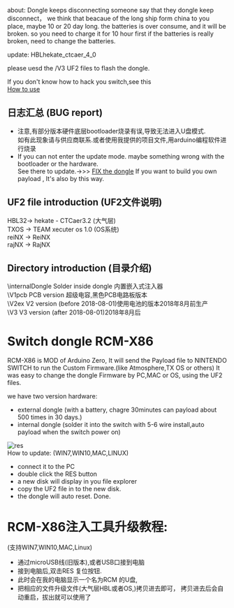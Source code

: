 
about: Dongle keeps disconnecting
  someone say that they dongle keep disconnect， 
  we think that beacaue of the long ship form china to you place,
  maybe 10 or 20 day long.
  the batteries is over consume, and it will be broken.
  so you need to charge it for 10 hour first
  if the batteries is really broken, need to change the batteries.

update: HBLhekate_ctcaer_4_0

please uesd the /V3  UF2 files to flash the dongle.

If you don't know how to hack you switch,see this   
[How to use](https://github.com/euclala/RCM-X86/tree/master/jpg)

## 日志汇总 (BUG report)
* 注意,有部分版本硬件底层bootloader烧录有误,导致无法进入U盘模式.  
  如有此现象请与供应商联系.或者使用我提供的项目文件,用arduino编程软件进行烧录
* If you can not enter the update mode. maybe something wrong with the bootloader or the hardware.  
  See there to update.->>>  [FIX the dongle](https://github.com/euclala/fix_dongle)
  If you want to build you own payload , It's also by this way.
  
## UF2 file introduction (UF2文件说明)
 HBL32-> hekate - CTCaer3.2 (大气层)  
 TXOS -> TEAM xecuter os 1.0 (OS系统)  
 reiNX -> ReiNX  
 rajNX -> RajNX   
 
## Directory introduction (目录介绍)
  \internalDongle  Solder inside dongle 内置嵌入式注入器  
  \V1pcb   PCB version 超级电容,黑色PCB电路板版本  
  \V2ex      V2 version (before 2018-08-01)使用电池的版本2018年8月前生产  
  \V3      V3 version (after 2018-08-01)2018年8月后
 
# Switch dongle RCM-X86 
RCM-X86 is MOD of Arduino Zero, 
It will send the Payload file to  NINTENDO SWITCH to run the Custom Firmware.(like Atmosphere,TX OS or others)
It was easy to change the dongle Firmware by PC,MAC or OS, using the UF2 files.

we have two version hardware:
* external dongle (with a battery, chagre 30minutes can payload about 500 times in 30 days.)
* internal dongle (solder it into the switch with 5-6 wire install,auto payload when the switch power on)

![res](https://github.com/euclala/RCM-X86/blob/master/jpg/reset_button.jpg)  
How to update:
 (WIN7,WIN10,MAC,LINUX)
 * connect it to the PC
 * double click the RES button 
 * a new disk will display in you file explorer
 * copy the UF2 file in to the new disk.
 * the dongle will auto reset. Done.

# RCM-X86注入工具升级教程:
(支持WIN7,WIN10,MAC,Linux)
* 通过microUSB线(旧版本),或者USB口接到电脑
* 接到电脑后,双击RES 复位按钮.
* 此时会在我的电脑显示一个名为RCM 的U盘,
* 把相应的文件升级文件(大气层HBL或者OS,)拷贝进去即可，
  拷贝进去后会自动重启，拔出就可以使用了




